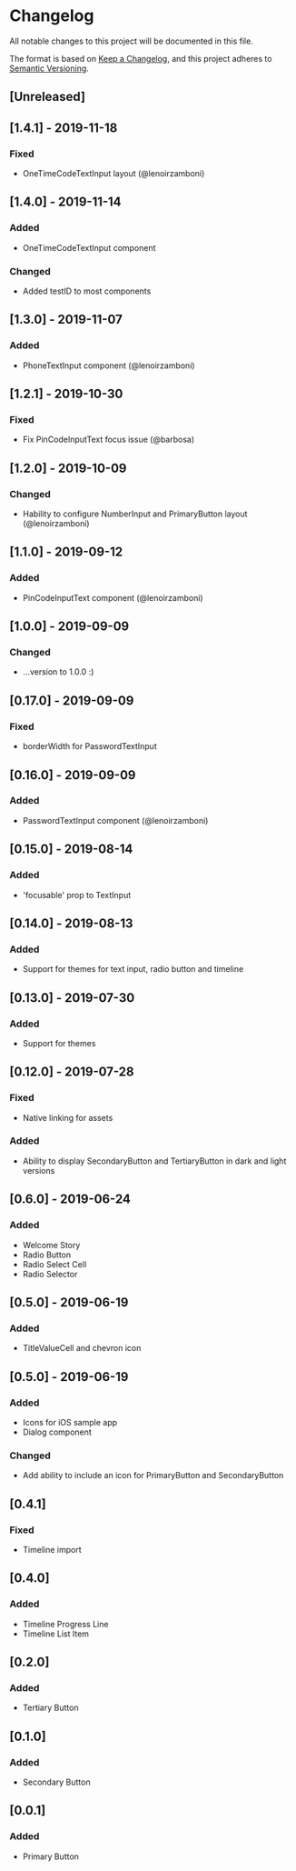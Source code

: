 # Changelog
All notable changes to this project will be documented in this file.

The format is based on [Keep a Changelog](https://keepachangelog.com/en/1.0.0/),
and this project adheres to [Semantic Versioning](https://semver.org/spec/v2.0.0.html).

## [Unreleased]

## [1.4.1] - 2019-11-18
### Fixed
- OneTimeCodeTextInput layout (@lenoirzamboni)

## [1.4.0] - 2019-11-14
### Added
- OneTimeCodeTextInput component
  
### Changed
- Added testID to most components

## [1.3.0] - 2019-11-07
### Added
- PhoneTextInput component (@lenoirzamboni)

## [1.2.1] - 2019-10-30
### Fixed
- Fix PinCodeInputText focus issue (@barbosa)

## [1.2.0] - 2019-10-09
### Changed
- Hability to configure NumberInput and PrimaryButton layout (@lenoirzamboni)

## [1.1.0] - 2019-09-12
### Added
- PinCodeInputText component (@lenoirzamboni)

## [1.0.0] - 2019-09-09
### Changed
- ...version to 1.0.0 :)

## [0.17.0] - 2019-09-09
### Fixed
- borderWidth for PasswordTextInput

## [0.16.0] - 2019-09-09
### Added
- PasswordTextInput component (@lenoirzamboni)

## [0.15.0] - 2019-08-14
### Added
- 'focusable' prop to TextInput

## [0.14.0] - 2019-08-13
### Added
- Support for themes for text input, radio button and timeline

## [0.13.0] - 2019-07-30
### Added
- Support for themes

## [0.12.0] - 2019-07-28
### Fixed
- Native linking for assets

### Added
- Ability to display SecondaryButton and TertiaryButton in dark and light versions

## [0.6.0] - 2019-06-24
### Added
- Welcome Story
- Radio Button
- Radio Select Cell
- Radio Selector

## [0.5.0] - 2019-06-19
### Added
- TitleValueCell and chevron icon

## [0.5.0] - 2019-06-19
### Added
- Icons for iOS sample app
- Dialog component

### Changed
- Add ability to include an icon for PrimaryButton and SecondaryButton

## [0.4.1]
### Fixed
- Timeline import

## [0.4.0]
### Added
- Timeline Progress Line
- Timeline List Item

## [0.2.0]
### Added
- Tertiary Button

## [0.1.0]
### Added
- Secondary Button

## [0.0.1]
### Added
- Primary Button
